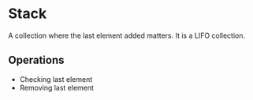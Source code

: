# Stack

A collection where the last element added matters. It is a LIFO collection.

## Operations

* Checking last element
* Removing last element
